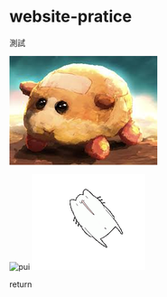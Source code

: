 # website-pratice
測試

![pui](./puipui/puipui.jpg)

![pui](https://www.urad.com.tw/wp-content/uploads/2015/08/giphy.gif)
![karameru](./puipui/200w.gif)

return